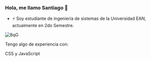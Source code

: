 ### Hola, me llamo Santiago 👋 

- ⚡ Soy estudiante de ingeniería de sistemas de la Universidad EAN, actualmente en 2do Semestre.

![8qG](https://user-images.githubusercontent.com/102564125/160720662-bd3343cf-6ca1-4110-915e-c1e8a1075df9) 

Tengo algo de experiencia con: 

CSS y JavaScript
